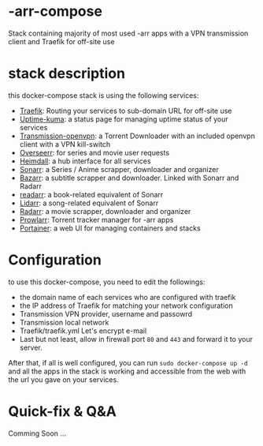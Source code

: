 # -arr-compose
Stack containing majority of most used -arr apps with a VPN transmission client and Traefik for off-site use

# stack description

this docker-compose stack is using the following services:
- [Traefik](https://github.com/traefik/traefik): Routing your services to sub-domain URL for off-site use
- [Uptime-kuma](https://github.com/louislam/uptime-kuma): a status page for managing uptime status of your services
- [Transmission-openvpn](https://github.com/haugene/docker-transmission-openvpn): a Torrent Downloader with an included openvpn client with a VPN kill-switch
- [Overseerr](https://github.com/sct/overseerr): for series and movie user requests
- [Heimdall](https://github.com/linuxserver/Heimdall): a hub interface for all services
- [Sonarr](https://github.com/Sonarr/Sonarr): a Series / Anime scrapper, downloader and organizer
- [Bazarr](https://github.com/morpheus65535/bazarr): a subtitle scrapper and downloader. Linked with Sonarr and Radarr
- [readarr](https://github.com/Readarr/Readarr): a book-related equivalent of Sonarr
- [Lidarr](https://github.com/Lidarr/Lidarr): a song-related equivalent of Sonarr
- [Radarr](https://github.com/Radarr/Radarr): a movie scrapper, downloader and organizer
- [Prowlarr](https://github.com/Prowlarr/Prowlarr): Torrent tracker manager for -arr apps
- [Portainer](https://github.com/portainer/portainer): a web UI for managing containers and stacks

# Configuration

to use this docker-compose, you need to edit the followings:
- the domain name of each services who are configured with traefik
- the IP address of Traefik for matching your network configuration
- Transmission VPN provider, username and passowrd
- Transmission local network
- Traefik/traefik.yml Let's encrypt e-mail
- Last but not least, allow in firewall port `80` and `443` and forward it to your server.

After that, if all is well configured, you can run `sudo docker-compose up -d` and all the apps in the stack is working and accessible from the web with the url you gave on your services.

# Quick-fix & Q&A

Comming Soon ...